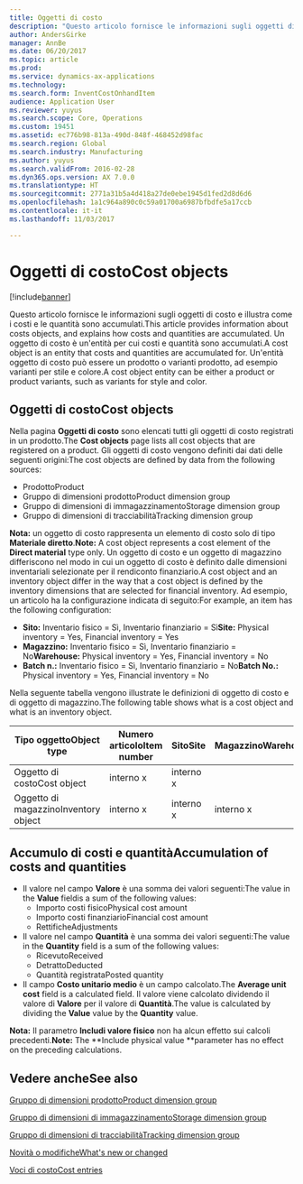 ```yaml
---
title: Oggetti di costo
description: "Questo articolo fornisce le informazioni sugli oggetti di costo e illustra come i costi e le quantità sono accumulati. Un oggetto di costo è un'entità per cui costi e quantità sono accumulati. Un'entità oggetto di costo può essere un prodotto o varianti prodotto, ad esempio varianti per stile e colore."
author: AndersGirke
manager: AnnBe
ms.date: 06/20/2017
ms.topic: article
ms.prod: 
ms.service: dynamics-ax-applications
ms.technology: 
ms.search.form: InventCostOnhandItem
audience: Application User
ms.reviewer: yuyus
ms.search.scope: Core, Operations
ms.custom: 19451
ms.assetid: ec776b98-813a-490d-848f-468452d98fac
ms.search.region: Global
ms.search.industry: Manufacturing
ms.author: yuyus
ms.search.validFrom: 2016-02-28
ms.dyn365.ops.version: AX 7.0.0
ms.translationtype: HT
ms.sourcegitcommit: 2771a31b5a4d418a27de0ebe1945d1fed2d8d6d6
ms.openlocfilehash: 1a1c964a890c0c59a01700a6987bfbdfe5a17ccb
ms.contentlocale: it-it
ms.lasthandoff: 11/03/2017

---
```


# <a name="cost-objects"></a><span data-ttu-id="00957-105">Oggetti di costo</span><span class="sxs-lookup"><span data-stu-id="00957-105">Cost objects</span></span>

[!include[banner](../includes/banner.md)]


<span data-ttu-id="00957-106">Questo articolo fornisce le informazioni sugli oggetti di costo e illustra come i costi e le quantità sono accumulati.</span><span class="sxs-lookup"><span data-stu-id="00957-106">This article provides information about costs objects, and explains how costs and quantities are accumulated.</span></span> <span data-ttu-id="00957-107">Un oggetto di costo è un'entità per cui costi e quantità sono accumulati.</span><span class="sxs-lookup"><span data-stu-id="00957-107">A cost object is an entity that costs and quantities are accumulated for.</span></span> <span data-ttu-id="00957-108">Un'entità oggetto di costo può essere un prodotto o varianti prodotto, ad esempio varianti per stile e colore.</span><span class="sxs-lookup"><span data-stu-id="00957-108">A cost object entity can be either a product or product variants, such as variants for style and color.</span></span>  

## <a name="cost-objects"></a><span data-ttu-id="00957-109">Oggetti di costo</span><span class="sxs-lookup"><span data-stu-id="00957-109">Cost objects</span></span>

<span data-ttu-id="00957-110">Nella pagina **Oggetti di costo** sono elencati tutti gli oggetti di costo registrati in un prodotto.</span><span class="sxs-lookup"><span data-stu-id="00957-110">The **Cost objects** page lists all cost objects that are registered on a product.</span></span> <span data-ttu-id="00957-111">Gli oggetti di costo vengono definiti dai dati delle seguenti origini:</span><span class="sxs-lookup"><span data-stu-id="00957-111">The cost objects are defined by data from the following sources:</span></span>

-   <span data-ttu-id="00957-112">Prodotto</span><span class="sxs-lookup"><span data-stu-id="00957-112">Product</span></span>
-   <span data-ttu-id="00957-113">Gruppo di dimensioni prodotto</span><span class="sxs-lookup"><span data-stu-id="00957-113">Product dimension group</span></span>
-   <span data-ttu-id="00957-114">Gruppo di dimensioni di immagazzinamento</span><span class="sxs-lookup"><span data-stu-id="00957-114">Storage dimension group</span></span>
-   <span data-ttu-id="00957-115">Gruppo di dimensioni di tracciabilità</span><span class="sxs-lookup"><span data-stu-id="00957-115">Tracking dimension group</span></span>

<span data-ttu-id="00957-116">**Nota:** un oggetto di costo rappresenta un elemento di costo solo di tipo **Materiale diretto**.</span><span class="sxs-lookup"><span data-stu-id="00957-116">**Note:** A cost object represents a cost element of the **Direct material** type only.</span></span> <span data-ttu-id="00957-117">Un oggetto di costo e un oggetto di magazzino differiscono nel modo in cui un oggetto di costo è definito dalle dimensioni inventariali selezionate per il rendiconto finanziario.</span><span class="sxs-lookup"><span data-stu-id="00957-117">A cost object and an inventory object differ in the way that a cost object is defined by the inventory dimensions that are selected for financial inventory.</span></span> <span data-ttu-id="00957-118">Ad esempio, un articolo ha la configurazione indicata di seguito:</span><span class="sxs-lookup"><span data-stu-id="00957-118">For example, an item has the following configuration:</span></span>

-   <span data-ttu-id="00957-119">**Sito:** Inventario fisico = Sì, Inventario finanziario = Sì</span><span class="sxs-lookup"><span data-stu-id="00957-119">**Site:** Physical inventory = Yes, Financial inventory = Yes</span></span>
-   <span data-ttu-id="00957-120">**Magazzino:** Inventario fisico = Sì, Inventario finanziario = No</span><span class="sxs-lookup"><span data-stu-id="00957-120">**Warehouse:** Physical inventory = Yes, Financial inventory = No</span></span>
-   <span data-ttu-id="00957-121">**Batch n.:** Inventario fisico = Sì, Inventario finanziario = No</span><span class="sxs-lookup"><span data-stu-id="00957-121">**Batch No.:** Physical inventory = Yes, Financial inventory = No</span></span>

<span data-ttu-id="00957-122">Nella seguente tabella vengono illustrate le definizioni di oggetto di costo e di oggetto di magazzino.</span><span class="sxs-lookup"><span data-stu-id="00957-122">The following table shows what is a cost object and what is an inventory object.</span></span>

| <span data-ttu-id="00957-123">Tipo oggetto</span><span class="sxs-lookup"><span data-stu-id="00957-123">Object type</span></span>      | <span data-ttu-id="00957-124">Numero articolo</span><span class="sxs-lookup"><span data-stu-id="00957-124">Item number</span></span> | <span data-ttu-id="00957-125">Sito</span><span class="sxs-lookup"><span data-stu-id="00957-125">Site</span></span> | <span data-ttu-id="00957-126">Magazzino</span><span class="sxs-lookup"><span data-stu-id="00957-126">Warehouse</span></span> | <span data-ttu-id="00957-127">Batch n.</span><span class="sxs-lookup"><span data-stu-id="00957-127">Batch No.</span></span> |
|------------------|-------------|------|-----------|-----------|
| <span data-ttu-id="00957-128">Oggetto di costo</span><span class="sxs-lookup"><span data-stu-id="00957-128">Cost object</span></span>      | <span data-ttu-id="00957-129"> interno </span><span class="sxs-lookup"><span data-stu-id="00957-129">x</span></span>           | <span data-ttu-id="00957-130"> interno </span><span class="sxs-lookup"><span data-stu-id="00957-130">x</span></span>    |           |           |
| <span data-ttu-id="00957-131">Oggetto di magazzino</span><span class="sxs-lookup"><span data-stu-id="00957-131">Inventory object</span></span> | <span data-ttu-id="00957-132"> interno </span><span class="sxs-lookup"><span data-stu-id="00957-132">x</span></span>           | <span data-ttu-id="00957-133"> interno </span><span class="sxs-lookup"><span data-stu-id="00957-133">x</span></span>    |  <span data-ttu-id="00957-134"> interno </span><span class="sxs-lookup"><span data-stu-id="00957-134">x</span></span>        | <span data-ttu-id="00957-135"> interno </span><span class="sxs-lookup"><span data-stu-id="00957-135">x</span></span>         |

## <a name="accumulation-of-costs-and-quantities"></a><span data-ttu-id="00957-136">Accumulo di costi e quantità</span><span class="sxs-lookup"><span data-stu-id="00957-136">Accumulation of costs and quantities</span></span>
-   <span data-ttu-id="00957-137">Il valore nel campo **Valore** è una somma dei valori seguenti:</span><span class="sxs-lookup"><span data-stu-id="00957-137">The value in the **Value** fieldis a sum of the following values:</span></span>
    -   <span data-ttu-id="00957-138">Importo costi fisico</span><span class="sxs-lookup"><span data-stu-id="00957-138">Physical cost amount</span></span>
    -   <span data-ttu-id="00957-139">Importo costi finanziario</span><span class="sxs-lookup"><span data-stu-id="00957-139">Financial cost amount</span></span>
    -   <span data-ttu-id="00957-140">Rettifiche</span><span class="sxs-lookup"><span data-stu-id="00957-140">Adjustments</span></span>
-   <span data-ttu-id="00957-141">Il valore nel campo **Quantità** è una somma dei valori seguenti:</span><span class="sxs-lookup"><span data-stu-id="00957-141">The value in the **Quantity** field is a sum of the following values:</span></span>
    -   <span data-ttu-id="00957-142">Ricevuto</span><span class="sxs-lookup"><span data-stu-id="00957-142">Received</span></span>
    -   <span data-ttu-id="00957-143">Detratto</span><span class="sxs-lookup"><span data-stu-id="00957-143">Deducted</span></span>
    -   <span data-ttu-id="00957-144">Quantità registrata</span><span class="sxs-lookup"><span data-stu-id="00957-144">Posted quantity</span></span>
-   <span data-ttu-id="00957-145">Il campo **Costo unitario medio** è un campo calcolato.</span><span class="sxs-lookup"><span data-stu-id="00957-145">The **Average unit cost** field is a calculated field.</span></span> <span data-ttu-id="00957-146">Il valore viene calcolato dividendo il valore di **Valore** per il valore di **Quantità**.</span><span class="sxs-lookup"><span data-stu-id="00957-146">The value is calculated by dividing the **Value** value by the **Quantity** value.</span></span>

<span data-ttu-id="00957-147">**Nota:** Il parametro **Includi valore fisico** non ha alcun effetto sui calcoli precedenti.</span><span class="sxs-lookup"><span data-stu-id="00957-147">**Note:** The **Include physical value **parameter has no effect on the preceding calculations.</span></span>

<a name="see-also"></a><span data-ttu-id="00957-148">Vedere anche</span><span class="sxs-lookup"><span data-stu-id="00957-148">See also</span></span>
--------

[<span data-ttu-id="00957-149">Gruppo di dimensioni prodotto</span><span class="sxs-lookup"><span data-stu-id="00957-149">Product dimension group</span></span>](https://technet.microsoft.com/en-us/library/aa499382.aspx)

[<span data-ttu-id="00957-150">Gruppo di dimensioni di immagazzinamento</span><span class="sxs-lookup"><span data-stu-id="00957-150">Storage dimension group</span></span>](https://technet.microsoft.com/en-us/library/hh209317.aspx)

[<span data-ttu-id="00957-151">Gruppo di dimensioni di tracciabilità</span><span class="sxs-lookup"><span data-stu-id="00957-151">Tracking dimension group</span></span>](https://technet.microsoft.com/en-us/library/hh209465.aspx)

[<span data-ttu-id="00957-152">Novità o modifiche</span><span class="sxs-lookup"><span data-stu-id="00957-152">What's new or changed</span></span>](../../fin-and-ops/get-started/whats-new-changed.md)

[<span data-ttu-id="00957-153">Voci di costo</span><span class="sxs-lookup"><span data-stu-id="00957-153">Cost entries</span></span>](cost-entries.md)




